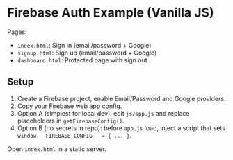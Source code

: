 # Firebase Auth Example (Vanilla JS)

Pages:
- `index.html`: Sign in (email/password + Google)
- `signup.html`: Sign up (email/password + Google)
- `dashboard.html`: Protected page with sign out

## Setup
1. Create a Firebase project, enable Email/Password and Google providers.
2. Copy your Firebase web app config.
3. Option A (simplest for local dev): edit `js/app.js` and replace placeholders in `getFirebaseConfig()`.
4. Option B (no secrets in repo): before `app.js` load, inject a script that sets `window.__FIREBASE_CONFIG__ = { ... }`.

Open `index.html` in a static server.